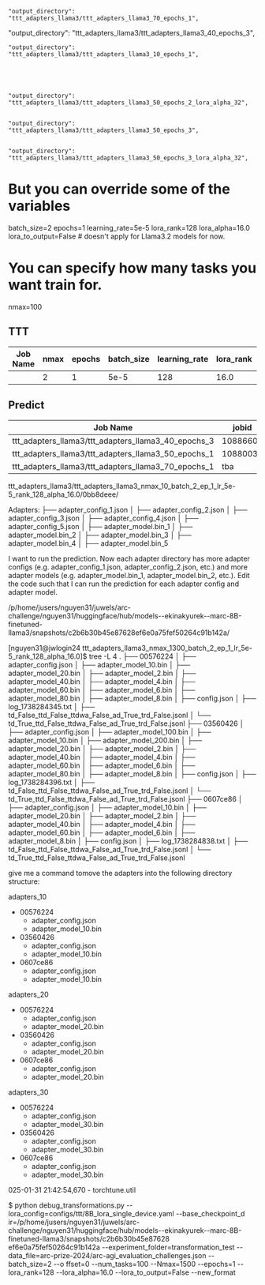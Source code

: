 
    "output_directory": "ttt_adapters_llama3/ttt_adapters_llama3_70_epochs_1",

"output_directory": "ttt_adapters_llama3/ttt_adapters_llama3_40_epochs_3",




    "output_directory": "ttt_adapters_llama3/ttt_adapters_llama3_10_epochs_1",





    "output_directory": "ttt_adapters_llama3/ttt_adapters_llama3_50_epochs_2_lora_alpha_32",


    "output_directory": "ttt_adapters_llama3/ttt_adapters_llama3_50_epochs_3",


    "output_directory": "ttt_adapters_llama3/ttt_adapters_llama3_50_epochs_3_lora_alpha_32",


# But you can override some of the variables
batch_size=2
epochs=1
learning_rate=5e-5
lora_rank=128
lora_alpha=16.0
lora_to_output=False # doesn't apply for Llama3.2 models for now.
# You can specify how many tasks you want train for.

nmax=100



## TTT
| Job Name | nmax | epochs | batch_size | learning_rate | lora_rank | lora_alpha | lora_to_output | done |
| -------- | ---- | ------ | ---------- | ------------- | --------- | ---------- | -------------- | ---- |
|          | 2    | 1      | 5e-5       | 128           | 16.0      | False      | 100            |      |




## Predict

| Job Name                                            | jobid    | nmax | epochs | batch_size | learning_rate | lora_rank | lora_alpha | lora_to_output | done    |
| --------------------------------------------------- | -------- | ---- | ------ | ---------- | ------------- | --------- | ---------- | -------------- | ------- |
| ttt_adapters_llama3/ttt_adapters_llama3_40_epochs_3 | 10886601 | 40   | 3      | 2          | 5e-5          | 128       | 16.0       | False          | ongoing |
| ttt_adapters_llama3/ttt_adapters_llama3_50_epochs_1 | 10880037 | 50   | 1      | 2          | 5e-5          | 128       | 16.0       | False          | done    |
| ttt_adapters_llama3/ttt_adapters_llama3_70_epochs_1 | tba      | 70   | 1      | 2          | 5e-5          | 128       | 16.0       | False          | ongoing |






 ttt_adapters_llama3/ttt_adapters_llama3_nmax_10_batch_2_ep_1_lr_5e-5_rank_128_alpha_16.0/0bb8deee/

Adapters:
 ├── adapter_config_1.json
│   ├── adapter_config_2.json
│   ├── adapter_config_3.json
│   ├── adapter_config_4.json
│   ├── adapter_config_5.json
│   ├── adapter_model.bin_1
│   ├── adapter_model.bin_2
│   ├── adapter_model.bin_3
│   ├── adapter_model.bin_4
│   ├── adapter_model.bin_5


I want to run the prediction. Now each adapter directory has more adapter configs (e.g. adapter_config_1.json, adapter_config_2.json, etc.) and more adapter models (e.g. adapter_model.bin_1, adapter_model.bin_2, etc.). 
Edit the code such that I can run the prediction for each adapter config and adapter model.



/p/home/jusers/nguyen31/juwels/arc-challenge/nguyen31/huggingface/hub/models--ekinakyurek--marc-8B-finetuned-llama3/snapshots/c2b6b30b45e87628ef6e0a75fef50264c91b142a/



[nguyen31@jwlogin24 ttt_adapters_llama3_nmax_1300_batch_2_ep_1_lr_5e-5_rank_128_alpha_16.0]$ tree -L 4
.
├── 00576224
│   ├── adapter_config.json
│   ├── adapter_model_10.bin
│   ├── adapter_model_20.bin
│   ├── adapter_model_2.bin
│   ├── adapter_model_40.bin
│   ├── adapter_model_4.bin
│   ├── adapter_model_60.bin
│   ├── adapter_model_6.bin
│   ├── adapter_model_80.bin
│   ├── adapter_model_8.bin
│   ├── config.json
│   ├── log_1738284345.txt
│   ├── td_False_ttd_False_ttdwa_False_ad_True_trd_False.jsonl
│   └── td_True_ttd_False_ttdwa_False_ad_True_trd_False.jsonl
├── 03560426
│   ├── adapter_config.json
│   ├── adapter_model_100.bin
│   ├── adapter_model_10.bin
│   ├── adapter_model_200.bin
│   ├── adapter_model_20.bin
│   ├── adapter_model_2.bin
│   ├── adapter_model_40.bin
│   ├── adapter_model_4.bin
│   ├── adapter_model_60.bin
│   ├── adapter_model_6.bin
│   ├── adapter_model_80.bin
│   ├── adapter_model_8.bin
│   ├── config.json
│   ├── log_1738284396.txt
│   ├── td_False_ttd_False_ttdwa_False_ad_True_trd_False.jsonl
│   └── td_True_ttd_False_ttdwa_False_ad_True_trd_False.jsonl
├── 0607ce86
│   ├── adapter_config.json
│   ├── adapter_model_10.bin
│   ├── adapter_model_20.bin
│   ├── adapter_model_2.bin
│   ├── adapter_model_40.bin
│   ├── adapter_model_4.bin
│   ├── adapter_model_60.bin
│   ├── adapter_model_6.bin
│   ├── adapter_model_8.bin
│   ├── config.json
│   ├── log_1738284838.txt
│   ├── td_False_ttd_False_ttdwa_False_ad_True_trd_False.jsonl
│   └── td_True_ttd_False_ttdwa_False_ad_True_trd_False.jsonl



give me a command tomove the adapters into the following directory structure:

adapters_10
- 00576224
  - adapter_config.json
  - adapter_model_10.bin
- 03560426
  - adapter_config.json
  - adapter_model_10.bin
- 0607ce86
  - adapter_config.json
  - adapter_model_10.bin

adapters_20
- 00576224
  - adapter_config.json
  - adapter_model_20.bin
- 03560426
  - adapter_config.json
  - adapter_model_20.bin
- 0607ce86
  - adapter_config.json
  - adapter_model_20.bin

adapters_30
- 00576224
  - adapter_config.json
  - adapter_model_30.bin
- 03560426
  - adapter_config.json
  - adapter_model_30.bin
- 0607ce86
  - adapter_config.json
  - adapter_model_30.bin



025-01-31 21:42:54,670 - torchtune.util

$ python debug_transformations.py --lora_config=configs/ttt/8B_lora_single_device.yaml --base_checkpoint_d
ir=/p/home/jusers/nguyen31/juwels/arc-challenge/nguyen31/huggingface/hub/models--ekinakyurek--marc-8B-finetuned-llama3/snapshots/c2b6b30b45e87628
ef6e0a75fef50264c91b142a --experiment_folder=transformation_test --data_file=arc-prize-2024/arc-agi_evaluation_challenges.json --batch_size=2 --o
ffset=0 --num_tasks=100 --Nmax=1500 --epochs=1 --lora_rank=128 --lora_alpha=16.0 --lora_to_output=False --new_format

